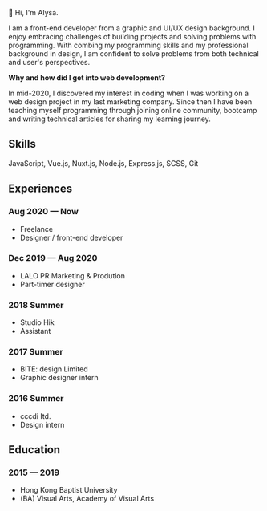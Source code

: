 <section>

<div class="text-primary fw-bold mb-3">👋 Hi, I'm Alysa.</div>

I am a front-end developer from a graphic and UI/UX design background. I enjoy embracing challenges of building projects and solving problems with programming. With combing my programming skills and my professional background in design, I am confident to solve problems from both technical and user's perspectives.

**Why and how did I get into web development?**

In mid-2020, I discovered my interest in coding when I was working on a web design project in my last marketing company. Since then I have been teaching myself programming through joining online community, bootcamp and writing technical articles for sharing my learning journey.

</section>

<section>

## Skills

JavaScript, Vue.js, Nuxt.js, Node.js, Express.js, SCSS, Git

</section>

<div class="about-list">
<section class="mb-20">

## Experiences

### Aug 2020 — Now

- Freelance
- Designer / front-end developer

### Dec 2019 — Aug 2020

- LALO PR Marketing & Prodution
- Part-timer designer

### 2018 Summer

- Studio Hik
- Assistant

### 2017 Summer

- BITE: design Limited
- Graphic designer intern

### 2016 Summer

- cccdi Itd.
- Design intern

</section>

<section>

## Education

### 2015 — 2019

- Hong Kong Baptist University
- (BA) Visual Arts, Academy of Visual Arts

</section>

</div>
